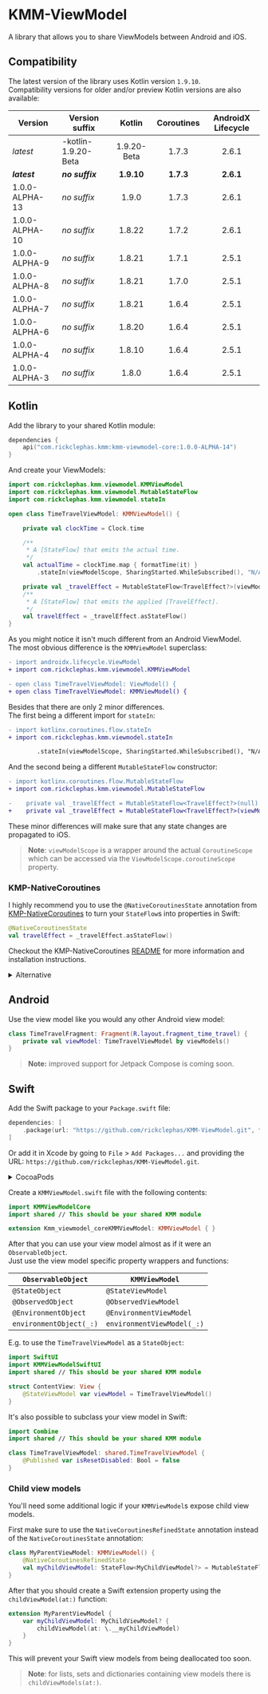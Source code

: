 # KMM-ViewModel

A library that allows you to share ViewModels between Android and iOS.

## Compatibility

The latest version of the library uses Kotlin version `1.9.10`.  
Compatibility versions for older and/or preview Kotlin versions are also available:

| Version        | Version suffix      |   Kotlin    | Coroutines | AndroidX Lifecycle |
|----------------|---------------------|:-----------:|:----------:|:------------------:|
| _latest_       | -kotlin-1.9.20-Beta | 1.9.20-Beta |   1.7.3    |       2.6.1        |
| **_latest_**   | **_no suffix_**     | **1.9.10**  | **1.7.3**  |     **2.6.1**      |
| 1.0.0-ALPHA-13 | _no suffix_         |    1.9.0    |   1.7.3    |       2.6.1        |
| 1.0.0-ALPHA-10 | _no suffix_         |   1.8.22    |   1.7.2    |       2.6.1        |
| 1.0.0-ALPHA-9  | _no suffix_         |   1.8.21    |   1.7.1    |       2.5.1        |
| 1.0.0-ALPHA-8  | _no suffix_         |   1.8.21    |   1.7.0    |       2.5.1        |
| 1.0.0-ALPHA-7  | _no suffix_         |   1.8.21    |   1.6.4    |       2.5.1        |
| 1.0.0-ALPHA-6  | _no suffix_         |   1.8.20    |   1.6.4    |       2.5.1        |
| 1.0.0-ALPHA-4  | _no suffix_         |   1.8.10    |   1.6.4    |       2.5.1        |
| 1.0.0-ALPHA-3  | _no suffix_         |    1.8.0    |   1.6.4    |       2.5.1        |

## Kotlin

Add the library to your shared Kotlin module:
```kotlin
dependencies {
    api("com.rickclephas.kmm:kmm-viewmodel-core:1.0.0-ALPHA-14")
}
```

And create your ViewModels:
```kotlin
import com.rickclephas.kmm.viewmodel.KMMViewModel
import com.rickclephas.kmm.viewmodel.MutableStateFlow
import com.rickclephas.kmm.viewmodel.stateIn

open class TimeTravelViewModel: KMMViewModel() {

    private val clockTime = Clock.time

    /**
     * A [StateFlow] that emits the actual time.
     */
    val actualTime = clockTime.map { formatTime(it) }
        .stateIn(viewModelScope, SharingStarted.WhileSubscribed(), "N/A")

    private val _travelEffect = MutableStateFlow<TravelEffect?>(viewModelScope, null)
    /**
     * A [StateFlow] that emits the applied [TravelEffect].
     */
    val travelEffect = _travelEffect.asStateFlow()
}
```

As you might notice it isn't much different from an Android ViewModel.  
The most obvious difference is the `KMMViewModel` superclass:

```diff
- import androidx.lifecycle.ViewModel
+ import com.rickclephas.kmm.viewmodel.KMMViewModel

- open class TimeTravelViewModel: ViewModel() {
+ open class TimeTravelViewModel: KMMViewModel() {
```

Besides that there are only 2 minor differences.  
The first being a different import for `stateIn`:

```diff
- import kotlinx.coroutines.flow.stateIn
+ import com.rickclephas.kmm.viewmodel.stateIn

        .stateIn(viewModelScope, SharingStarted.WhileSubscribed(), "N/A")
```

And the second being a different `MutableStateFlow` constructor:

```diff
- import kotlinx.coroutines.flow.MutableStateFlow
+ import com.rickclephas.kmm.viewmodel.MutableStateFlow

-    private val _travelEffect = MutableStateFlow<TravelEffect?>(null)
+    private val _travelEffect = MutableStateFlow<TravelEffect?>(viewModelScope, null)
```

These minor differences will make sure that any state changes are propagated to iOS.  

> **Note**: `viewModelScope` is a wrapper around the actual `CoroutineScope` which can be accessed 
> via the `ViewModelScope.coroutineScope` property.

### KMP-NativeCoroutines

I highly recommend you to use the `@NativeCoroutinesState` annotation from
[KMP-NativeCoroutines](https://github.com/rickclephas/KMP-NativeCoroutines)
to turn your `StateFlow`s into properties in Swift:

```kotlin
@NativeCoroutinesState
val travelEffect = _travelEffect.asStateFlow()
```

Checkout the KMP-NativeCoroutines [README](https://github.com/rickclephas/KMP-NativeCoroutines/blob/master/README.md)
for more information and installation instructions.

<details><summary>Alternative</summary>
<p>

Alternatively you can create extension properties in your iOS source-set yourself:
```kotlin
val TimeTravelViewModel.travelEffectValue: TravelEffect?
    get() = travelEffect.value
```
</p>
</details>

## Android

Use the view model like you would any other Android view model:
```kotlin
class TimeTravelFragment: Fragment(R.layout.fragment_time_travel) {
    private val viewModel: TimeTravelViewModel by viewModels()
}
```

> **Note:** improved support for Jetpack Compose is coming soon.

## Swift

Add the Swift package to your `Package.swift` file:
```swift
dependencies: [
    .package(url: "https://github.com/rickclephas/KMM-ViewModel.git", from: "1.0.0-ALPHA-14")
]
```

Or add it in Xcode by going to `File` > `Add Packages...` and providing the URL:
`https://github.com/rickclephas/KMM-ViewModel.git`.

<details><summary>CocoaPods</summary>
<p>

If you like you can also use CocoaPods instead of SPM:
```ruby
pod 'KMMViewModelSwiftUI', '1.0.0-ALPHA-14'
```
</p>
</details>

Create a `KMMViewModel.swift` file with the following contents:
```swift
import KMMViewModelCore
import shared // This should be your shared KMM module

extension Kmm_viewmodel_coreKMMViewModel: KMMViewModel { }
```

After that you can use your view model almost as if it were an `ObservableObject`.   
Just use the view model specific property wrappers and functions:

| `ObservableObject`      | `KMMViewModel`             |
|-------------------------|----------------------------|
| `@StateObject`          | `@StateViewModel`          |
| `@ObservedObject`       | `@ObservedViewModel`       |
| `@EnvironmentObject`    | `@EnvironmentViewModel`    |
| `environmentObject(_:)` | `environmentViewModel(_:)` |

E.g. to use the `TimeTravelViewModel` as a `StateObject`:
```swift
import SwiftUI
import KMMViewModelSwiftUI
import shared // This should be your shared KMM module

struct ContentView: View {
    @StateViewModel var viewModel = TimeTravelViewModel()
}
```

It's also possible to subclass your view model in Swift:
```swift
import Combine
import shared // This should be your shared KMM module

class TimeTravelViewModel: shared.TimeTravelViewModel {
    @Published var isResetDisabled: Bool = false
}
```

### Child view models

You'll need some additional logic if your `KMMViewModel`s expose child view models.

First make sure to use the `NativeCoroutinesRefinedState` annotation instead of the `NativeCoroutinesState` annotation:
```kotlin
class MyParentViewModel: KMMViewModel() {
    @NativeCoroutinesRefinedState
    val myChildViewModel: StateFlow<MyChildViewModel?> = MutableStateFlow(null)
}
```

After that you should create a Swift extension property using the `childViewModel(at:)` function: 
```swift
extension MyParentViewModel {
    var myChildViewModel: MyChildViewModel? {
        childViewModel(at: \.__myChildViewModel)
    }
}
```

This will prevent your Swift view models from being deallocated too soon. 

> **Note**: for lists, sets and dictionaries containing view models there is `childViewModels(at:)`.
